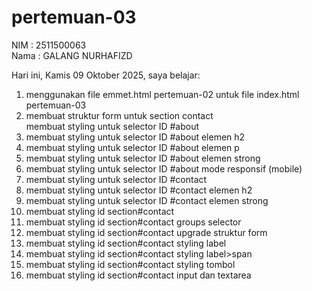 ﻿# pertemuan-03

NIM : 2511500063<br>
Nama : GALANG NURHAFIZD<br>

Hari ini, Kamis 09 Oktober 2025, saya belajar:
 <ol>
    <li>menggunakan file emmet.html pertemuan-02 untuk file index.html pertemuan-03</li>
    <li>membuat struktur form untuk section contact</li>membuat styling untuk selector ID #about</li> 
   <li>membuat styling untuk selector ID #about elemen h2</li>
   <li>membuat styling untuk selector ID #about elemen p</li>
   <li>membuat styling untuk selector ID #about elemen strong</li>
   <li>membuat styling untuk selector ID #about mode responsif (mobile)</li>
   <li>membuat styling untuk selector ID #contact</li>
   <li>membuat styling untuk selector ID #contact elemen h2</li>
   <li>membuat styling untuk selector ID #contact elemen strong</li>
   <li>membuat styling id section#contact</li>
   <li>membuat styling id section#contact groups selector</li>
   <li>membuat styling id section#contact upgrade struktur form</li>
   <li>membuat styling id section#contact styling label</li>
   <li>membuat styling id section#contact styling label>span</li>
   <li>membuat styling id section#contact styling tombol</li>
   <li>membuat styling id section#contact input dan textarea</li>
 </ol>